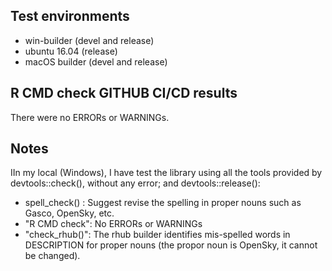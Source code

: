## Test environments
* win-builder (devel and release)
* ubuntu 16.04 (release)
* macOS builder (devel and release)

## R CMD check GITHUB CI/CD results
There were no ERRORs or WARNINGs. 

## Notes
IIn my local (Windows), I have test the library using all the tools
provided by devtools::check(), without any error; and devtools::release():

* spell_check() : Suggest revise the spelling in proper nouns such as Gasco, OpenSky, etc.
* "R CMD check": No ERRORs or WARNINGs
* "check_rhub()": The rhub builder identifies mis-spelled words in DESCRIPTION
for proper nouns (the propor noun is OpenSky, it cannot be changed).
